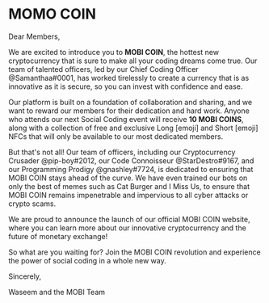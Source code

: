 # MOMO COIN

Dear Members,

We are excited to introduce you to **MOBI COIN**, the hottest new cryptocurrency that is sure to make all your coding dreams come true. Our team of talented officers, led by our Chief Coding Officer @Samanthaa#0001, has worked tirelessly to create a currency that is as innovative as it is secure, so you can invest with confidence and ease.

Our platform is built on a foundation of collaboration and sharing, and we want to reward our members for their dedication and hard work. Anyone who attends our next Social Coding event will receive **10 MOBI COINS**, along with a collection of free and exclusive Long [emoji] and Short [emoji] NFCs that will only be available to our most dedicated members.

But that's not all! Our team of officers, including our Cryptocurrency Crusader @pip-boy#2012, our Code Connoisseur @StarDestro#9167, and our Programming Prodigy @gnashley#7724, is dedicated to ensuring that MOBI COIN stays ahead of the curve. We have even trained our bots on only the best of memes such as Cat Burger and I Miss Us, to ensure that MOBI COIN remains impenetrable and impervious to all cyber attacks or crypto scams.

We are proud to announce the launch of our official MOBI COIN website, where you can learn more about our innovative cryptocurrency and the future of monetary exchange!

So what are you waiting for? Join the MOBI COIN revolution and experience the power of social coding in a whole new way.

Sincerely,

Waseem and the MOBI Team
